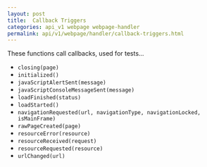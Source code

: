```yaml
---
layout: post
title:  Callback Triggers
categories: api_v1 webpage webpage-handler
permalink: api/v1/webpage/handler/callback-triggers.html
---
```


These functions call callbacks, used for tests...

* `closing(page)`
* `initialized()`
* `javaScriptAlertSent(message)`
* `javaScriptConsoleMessageSent(message)`
* `loadFinished(status)`
* `loadStarted()`
* `navigationRequested(url, navigationType, navigationLocked, isMainFrame)`
* `rawPageCreated(page)`
* `resourceError(resource)`
* `resourceReceived(request)`
* `resourceRequested(resource)`
* `urlChanged(url)`
